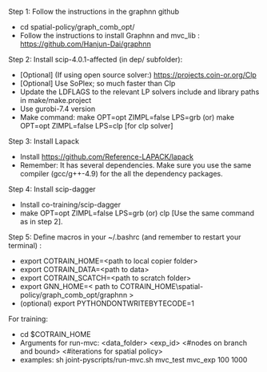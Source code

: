 Step 1: Follow the instructions in the graphnn github
 - cd spatial-policy/graph_comb_opt/
 - Follow the instructions to install Graphnn and mvc_lib : https://github.com/Hanjun-Dai/graphnn

Step 2: Install scip-4.0.1-affected (in dep/ subfolder):
 - [Optional] (If using open source solver:) https://projects.coin-or.org/Clp
 - [Optional] Use SoPlex; so much faster than Clp
 - Update the LDFLAGS to the relevant LP solvers include and library paths in make/make.project
 - Use gurobi-7.4 version
 - Make command: make OPT=opt ZIMPL=false LPS=grb (or) make OPT=opt ZIMPL=false LPS=clp [for clp solver]

Step 3: Install Lapack
 - Install https://github.com/Reference-LAPACK/lapack
 - Remember: It has several dependencies. Make sure you use the same compiler (gcc/g++-4.9) for the all the dependency packages.

Step 4: Install scip-dagger
 - Install co-training/scip-dagger
 - make OPT=opt ZIMPL=false LPS=grb (or) clp [Use the same command as in step 2]. 

Step 5: Define macros in your ~/.bashrc (and remember to restart your terminal) :
  - export COTRAIN_HOME=\<path to local copier folder\>
  - export COTRAIN_DATA=\<path to data\>
  - export COTRAIN_SCATCH=\<path to scratch folder\>
  - export GNN_HOME=\< path to COTRAIN_HOME\spatial-policy/graph_comb_opt/graphnn \>
  - (optional) export PYTHONDONTWRITEBYTECODE=1 

For training:
  - cd $COTRAIN_HOME
  - Arguments for run-mvc: <data_folder> <exp_id> <#nodes on branch and bound> <#iterations for spatial policy>
  - examples: sh joint-pyscripts/run-mvc.sh mvc_test mvc_exp 100 1000

